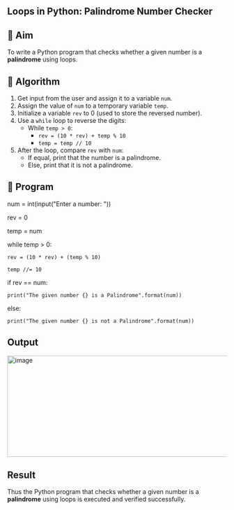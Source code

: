 ## Loops in Python: Palindrome Number Checker

## 🎯 Aim
To write a Python program that checks whether a given number is a **palindrome** using loops.

## 🧠 Algorithm
1. Get input from the user and assign it to a variable `num`.
2. Assign the value of `num` to a temporary variable `temp`.
3. Initialize a variable `rev` to 0 (used to store the reversed number).
4. Use a `while` loop to reverse the digits:
   - While `temp > 0`:
     - `rev = (10 * rev) + temp % 10`
     - `temp = temp // 10`
5. After the loop, compare `rev` with `num`:
   - If equal, print that the number is a palindrome.
   - Else, print that it is not a palindrome.

## 🧾 Program
num = int(input("Enter a number: "))

rev = 0

temp = num

while temp > 0:

    rev = (10 * rev) + (temp % 10)

    temp //= 10

if rev == num:
    
    print("The given number {} is a Palindrome".format(num))

else:

    print("The given number {} is not a Palindrome".format(num))

## Output
<img width="1254" height="232" alt="image" src="https://github.com/user-attachments/assets/7a4f3e8f-f645-46ee-b1b4-d0fa240ddbee" />


## Result
Thus the Python program that checks whether a given number is a **palindrome** using loops is executed and verified successfully.
